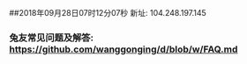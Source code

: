 ##2018年09月28日07时12分07秒 新址: 104.248.197.145
### 兔友常见问题及解答: https://github.com/wanggonging/d/blob/w/FAQ.md
